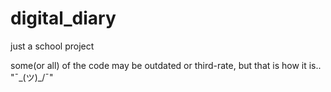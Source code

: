# digital_diary
just a school project

some(or all) of the code may be outdated or third-rate,  but that is how it is.. "¯\_(ツ)_/¯"
